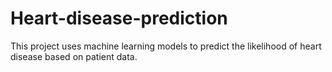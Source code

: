 # Heart-disease-prediction
This project uses machine learning models to predict the likelihood of heart disease based on patient data.
